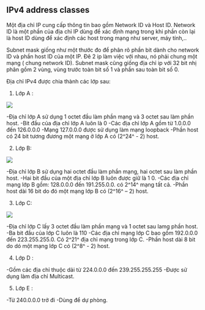 ## IPv4 address classes

Một địa chỉ IP cung cấp thông tin bao gồm Network ID và Host ID. Network ID là một phần của địa chỉ IP dùng để xác định mạng trong khi phần còn lại là host ID dùng để xác định các host trong mạng như server, máy tính,..

Subnet mask giống như một thước đo để phân rõ phần bit dành cho network ID và phần host ID của một IP. Đê 2 ip làm việc với nhau, nó phải chung một mạng ( chung network ID). Subnet mask cũng giống địa chỉ ip với 32 bit nhị phân gồm 2 vùng, vùng trước toàn bit số 1 và phần sau toàn bit số 0.

Địa chỉ IPv4 được chia thành các lớp sau:

1. Lớp A :

<img src="https://github.com/vjnkvt/Images/blob/master/A.png">

-Địa chỉ lớp A sử dụng 1 octet đầu làm phần mạng và 3 octet sau làm phần host.
-Bit đầu của địa chỉ lớp A luôn là 0
-Các địa chỉ lớp A gồm từ 1.0.0.0 đến 126.0.0.0
-Mạng 127.0.0.0 được sử dụng làm mạng loopback
-Phần host có 24 bit tương đương một mạng ở lớp A có (2^24^ - 2) host.

2. Lớp B:

<img src="https://github.com/vjnkvt/Images/blob/master/B.png">

-Địa chỉ lớp B sử dụng hai octet đầu làm phần mạng, hai octet sau làm phần host.
-Hai bit đầu của một địa chỉ lớp B luôn được giữ là 1 0.
-Các địa chỉ mạng lớp B gồm: 128.0.0.0 đến 191.255.0.0. có 2^14^ mạng tất cả.
-Phần host dài 16 bit do đó một mạng lớp B có (2^16^ – 2) host.

3. Lớp C: 

<img src="https://github.com/vjnkvt/Images/blob/master/C.png">

-Địa chỉ lớp C lấy 3 octet đầu làm phần mạng và 1 octet sau lamg phần host.
-Ba bit đầu của lớp C luôn là 110
-Các địa chỉ mạng lớp C bao gồm 192.0.0.0 đến 223.255.255.0. Có 2^21^ địa chỉ mạng trong lớp C.
-Phần host dài 8 bit do dó một mạng lớp C có (2^8^ - 2) host.

4. Lớp D :

-Gồm các địa chỉ thuộc dải từ 224.0.0.0 đến 239.255.255.255
-Được sử dụng làm địa chỉ Multicast.

5. Lớp E : 

-Từ 240.0.0.0 trở đi
-Dùng để dự phòng.
